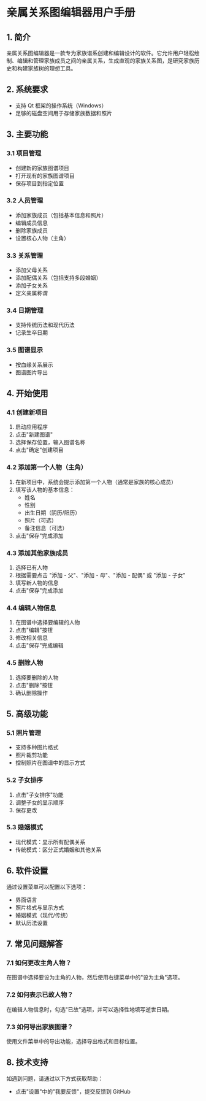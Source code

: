 # 亲属关系图编辑器用户手册

## 1. 简介

亲属关系图编辑器是一款专为家族谱系创建和编辑设计的软件。它允许用户轻松绘制、编辑和管理家族成员之间的亲属关系，生成直观的家族关系图，是研究家族历史和构建家族树的理想工具。

## 2. 系统要求

- 支持 Qt 框架的操作系统（Windows）
- 足够的磁盘空间用于存储家族数据和照片

## 3. 主要功能

### 3.1 项目管理
- 创建新的家族图谱项目
- 打开现有的家族图谱项目
- 保存项目到指定位置

### 3.2 人员管理
- 添加家族成员（包括基本信息和照片）
- 编辑成员信息
- 删除家族成员
- 设置核心人物（主角）

### 3.3 关系管理
- 添加父母关系
- 添加配偶关系（包括支持多段婚姻）
- 添加子女关系
- 定义亲属称谓

### 3.4 日期管理
- 支持传统历法和现代历法
- 记录生卒日期

### 3.5 图谱显示
- 按血缘关系展示
- 图谱图片导出

## 4. 开始使用

### 4.1 创建新项目
1. 启动应用程序
2. 点击"新建图谱"
3. 选择保存位置，输入图谱名称
4. 点击"确定"创建项目

### 4.2 添加第一个人物（主角）
1. 在新项目中，系统会提示添加第一个人物（通常是家族的核心成员）
2. 填写该人物的基本信息：
   - 姓名
   - 性别
   - 出生日期（阴历/阳历）
   - 照片（可选）
   - 备注信息（可选）
3. 点击"保存"完成添加

### 4.3 添加其他家族成员
1. 选择已有人物
2. 根据需要点击 "添加 - 父"、"添加 - 母"、"添加 - 配偶" 或 "添加 - 子女"
3. 填写新人物的信息
4. 点击"保存"完成添加

### 4.4 编辑人物信息
1. 在图谱中选择要编辑的人物
2. 点击"编辑"按钮
3. 修改相关信息
4. 点击"保存"完成编辑

### 4.5 删除人物
1. 选择要删除的人物
2. 点击"删除"按钮
3. 确认删除操作

## 5. 高级功能

### 5.1 照片管理
- 支持多种图片格式
- 照片裁剪功能
- 控制照片在图谱中的显示方式

### 5.2 子女排序
1. 点击"子女排序"功能
2. 调整子女的显示顺序
3. 保存更改

### 5.3 婚姻模式
- 现代模式：显示所有配偶关系
- 传统模式：区分正式婚姻和其他关系

## 6. 软件设置

通过设置菜单可以配置以下选项：
- 界面语言
- 照片格式与显示方式
- 婚姻模式（现代/传统）
- 默认历法设置

## 7. 常见问题解答

### 7.1 如何更改主角人物？
在图谱中选择要设为主角的人物，然后使用右键菜单中的"设为主角"选项。

### 7.2 如何表示已故人物？
在编辑人物信息时，勾选"已故"选项，并可以选择性地填写逝世日期。

### 7.3 如何导出家族图谱？
使用文件菜单中的导出功能，选择导出格式和目标位置。

## 8. 技术支持

如遇到问题，请通过以下方式获取帮助：
- 点击"设置"中的"我要反馈"，提交反馈到 GitHub

